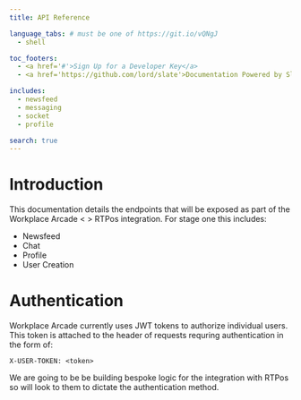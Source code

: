 ```yaml
---
title: API Reference

language_tabs: # must be one of https://git.io/vQNgJ
  - shell

toc_footers:
  - <a href='#'>Sign Up for a Developer Key</a>
  - <a href='https://github.com/lord/slate'>Documentation Powered by Slate</a>

includes:
  - newsfeed
  - messaging
  - socket
  - profile

search: true
---
```


# Introduction

This documentation details the endpoints that will be exposed as part of the Workplace Arcade < > RTPos integration. For stage one this includes:

* Newsfeed
* Chat
* Profile
* User Creation

# Authentication

Workplace Arcade currently uses JWT tokens to authorize individual users. This token is attached to the header of requests requring authentication in the form of:

`X-USER-TOKEN: <token>`

We are going to be be building bespoke logic for the integration with RTPos so will look to them to dictate the authentication method.

